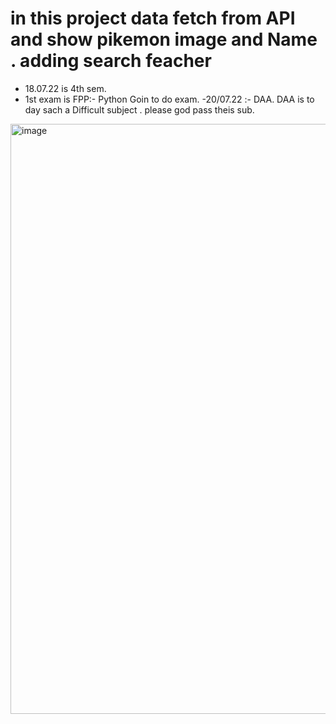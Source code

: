 # in this project data fetch from API and show pikemon image and Name . adding search feacher


- 18.07.22 is 4th sem.
- 1st exam is FPP:- Python Goin to do exam.
-20/07.22 :- DAA.
DAA is to day sach a Difficult subject . please god pass theis sub.

<img width="944" alt="image" src="https://user-images.githubusercontent.com/78966839/175237087-4b654bb0-1e04-4ad8-b972-e1a62ef7eb5f.png">

